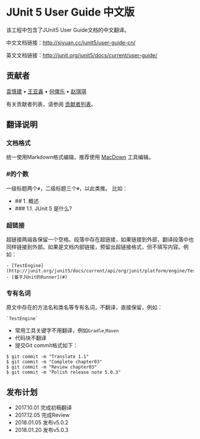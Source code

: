 # JUnit 5 User Guide 中文版

该工程中包含了JUnit5 User Guide文档的中文翻译。

中文文档链接：<http://sjyuan.cc/junit5/user-guide-cn/>

英文文档链接：<http://junit.org/junit5/docs/current/user-guide/>

## 贡献者
[袁慎建](http://sjyuan.cc/about/) • [王亚鑫](http://www.jianshu.com/u/048f932015bc) • [何僵乐](http://www.jianshu.com/u/ab3e5acc3f2c) • [赵琪琪](https://www.jianshu.com/u/2db65e841261)

有关贡献者列表，请参阅 [贡献者列表](https://github.com/sjyuan-cc/junit5-user-guide-cn/graphs/contributors)。

## 翻译说明

### 文档格式
统一使用Markdown格式编辑，推荐使用 [MacDown](http://macdown.uranusjr.com/) 工具编辑。


### #的个数
一级标题两个`#`，二级标题三个`#`，以此类推。
比如：

- \#\# 1. 概述 
- \#\#\# 1.1. JUnit 5 是什么?


### 超链接
超链接两端各保留一个空格。段落中存在超链接，如果链接到外部，翻译段落中也同样链接到外部。如果是文档内部链接，预留出超链接格式，但不填写内容。例如：

```
- [TestEngine](http://junit.org/junit5/docs/current/api/org/junit/platform/engine/TestEngine.html)
- [基于JUnit的Runner](#)
```


### 专有名词
原文中存在的方法名和类名等专有名词，不翻译，直接保留，例如：

```
`TestEngine`
```

- 常用工具关键字不用翻译，例如`Gradle`,`Maven`
- 代码块不翻译
- 提交Git commit格式如下：

```
$ git commit -m "Translate 1.1"
$ git commit -m "Complete chapter03"
$ git commit -m "Review chapter03"
$ git commit -m "Polish release note 5.0.3"
```

## 发布计划
- 2017.10.01 完成初稿翻译
- 2017.12.05 完成Review
- 2018.01.05 发布v5.0.2
- 2018.01.20 发布v5.0.3





